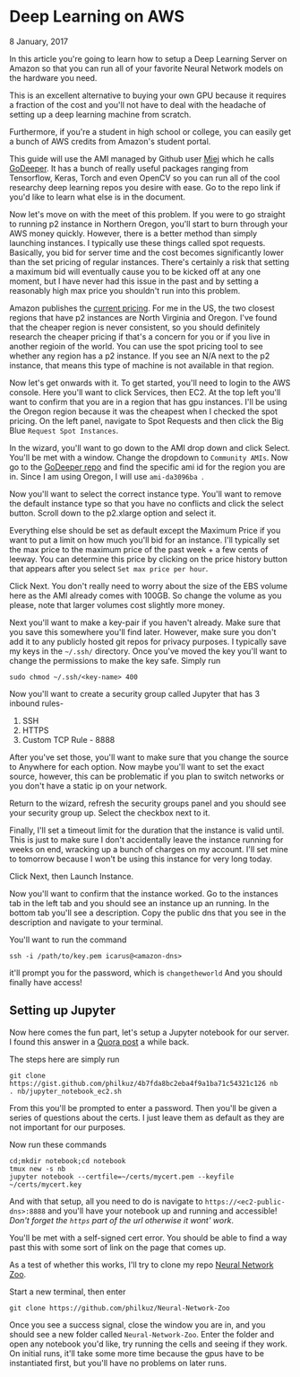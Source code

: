 # Deep Learning on AWS
8 January, 2017

In this article you're going to learn how to setup a Deep Learning Server on Amazon so that you can run all of your favorite Neural Network models on the hardware you need.

This is an excellent alternative to buying your own GPU because it requires a fraction of the cost and you'll not have to deal with the headache of setting up a deep learning machine from scratch.

Furthermore, if you're a student in high school or college, you can easily get a bunch of AWS credits from Amazon's student portal.

This guide will use the AMI managed by Github user [Miej](https://github.com/Miej) which he calls [GoDeeper](https://github.com/Miej/GoDeeper). It has a bunch of really useful packages ranging from Tensorflow, Keras, Torch and even OpenCV so you can run all of the cool researchy deep learning repos you desire with ease. Go to the repo link if you'd like to learn what else is in the document.

Now let's move on with the meet of this problem. If you were to go straight to running p2 instance in Northern Oregon, you'll start to burn through your AWS money quickly. However, there is a better method than simply launching instances. I typically use these things called spot requests. Basically, you bid for server time and the cost becomes significantly lower than the set pricing of regular instances. There's certainly a risk that setting a maximum bid will eventually cause you to be kicked off at any one moment, but I have never had this issue in the past and by setting a reasonably high max price you shouldn't run into this problem.

Amazon publishes the [current pricing](https://aws.amazon.com/ec2/spot/pricing/). For me in the US, the two closest regions that have p2 instances are North Virginia and Oregon. I've found that the cheaper region is never consistent, so you should definitely research the cheaper pricing if that's a concern for you or if you live in another regioin of the world. You can use the spot pricing tool to see whether any region has a p2 instance. If you see an N/A next to the p2 instance, that means this type of machine is not available in that region.

Now let's get onwards with it. To get started, you'll need to login to the AWS console. Here you'll want to
click Services, then EC2. At the top left you'll want to confirm that you are in a region that has gpu instances. I'll be using the Oregon region because it was the cheapest when I checked the spot pricing. On the left panel, navigate to Spot Requests and then click the Big Blue `Request Spot Instances`.

In the wizard, you'll want to go down to the AMI drop down and click Select. You'll be met with a window. Change the dropdown to `Community AMIs`. Now go to the [GoDeeper repo](https://github.com/Miej/GoDeeper) and find the specific ami id for the region you are in. Since I am using Oregon, I will use `ami-da3096ba
`.

Now you'll want to select the correct instance type. You'll want to remove the default instance type so that you have no conflicts and click the select button. Scroll down to the p2.xlarge option and select it.

Everything else should be set as default except the Maximum Price if you want to put a limit on how much you'll bid for an instance. I'll typically set the max price to the maximum price of the past week + a few cents of leeway. You can determine this price by clicking on the price history button that appears after you select `Set max price per hour`.

Click Next. You don't really need to worry about the size of the EBS volume here as the AMI already comes with 100GB. So change the volume as you please, note that larger volumes cost slightly more money.

Next you'll want to make a key-pair if you haven't already. Make sure that you save this somewhere you'll find later. However, make sure you don't add it to any publicly hosted git repos for privacy purposes. I typically save my keys in the `~/.ssh/` directory. Once you've moved the key you'll want to change the permissions to make the key safe. Simply run
```
sudo chmod ~/.ssh/<key-name> 400
```

Now you'll want to create a security group called Jupyter that has 3 inbound rules-
1. SSH
2. HTTPS
3. Custom TCP Rule - 8888

After you've set those, you'll want to make sure that you change the source to Anywhere for each option. Now maybe you'll want to set the exact source, however, this can be problematic if you plan to switch networks or you don't have a static ip on your network.

Return to the wizard, refresh the security groups panel and you should see your security group up. Select the checkbox next to it.

Finally, I'll set a timeout limit for the duration that the instance is valid until. This is just to make sure I don't accidentally leave the instance running for weeks on end, wracking up a bunch of charges on my account. I'll set mine to tomorrow because I won't be using this instance for very long today.

Click Next, then Launch Instance.

Now you'll want to confirm that the instance worked. Go to the instances tab in the left tab and you should see an instance up an running. In the bottom tab you'll see a description. Copy the public dns that you see in the description and navigate to your terminal.

You'll want to run the command
```
ssh -i /path/to/key.pem icarus@<amazon-dns>
```
it'll prompt you for the password, which is `changetheworld`
And you should finally have access!

## Setting up Jupyter
Now here comes the fun part, let's setup a Jupyter notebook for our server. I found this answer in a [Quora post](https://www.quora.com/How-do-I-create-Jupyter-notebook-on-AWS) a while back.

The steps here are simply run
```
git clone https://gist.github.com/philkuz/4b7fda8bc2eba4f9a1ba71c54321c126 nb
. nb/jupyter_notebook_ec2.sh
```
From this you'll be prompted to enter a password. Then you'll be given a series of questions about the certs. I just leave them as default as they are not important for our purposes.

Now run these commands
```
cd;mkdir notebook;cd notebook
tmux new -s nb
jupyter notebook --certfile=~/certs/mycert.pem --keyfile ~/certs/mycert.key
```

And with that setup, all you need to do is navigate to ```https://<ec2-public-dns>:8888``` and you'll have your notebook up and running and accessible! *Don't forget the `https` part of the url otherwise it wont' work*.

You'll be met with a self-signed cert error. You should be able to find a way past this with some sort of link on the page that comes up.

As a test of whether this works, I'll try to clone my repo [Neural Network Zoo](https://github.com/philkuz/Neural-Network-Zoo).

Start a new terminal, then enter
```
git clone https://github.com/philkuz/Neural-Network-Zoo
```
Once you see a success signal, close the window you are in, and you should see a new folder called `Neural-Network-Zoo`. Enter the folder and open any notebook you'd like, try running the cells and seeing if they work. On initial runs, it'll take some more time because the gpus have to be instantiated first, but you'll have no problems on later runs.
